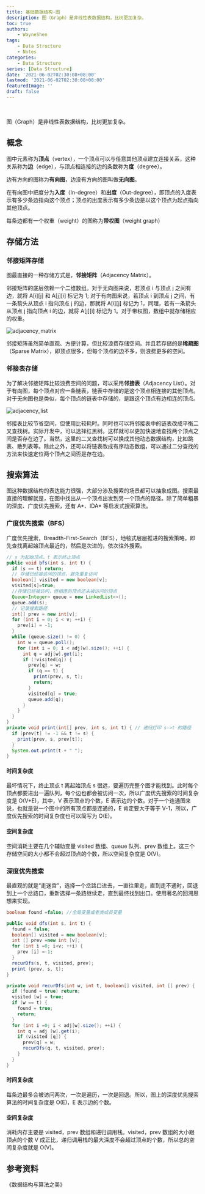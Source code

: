 ```yaml
---
title: 基础数据结构-图
description: 图（Graph）是非线性表数据结构，比树更加复杂。
toc: true
authors: 
    - WayneShen
tags: 
    - Data Structure
    - Notes
categories: 
    - Data Structure
series: [Data Structure]
date: '2021-06-02T02:30:08+08:00'
lastmod: '2021-06-02T02:30:08+08:00'
featuredImage: ''
draft: false
---
```


</br>

图（Graph）是非线性表数据结构，比树更加复杂。

<!--more-->

## 概念

图中元素称为**顶点**（vertex），一个顶点可以与任意其他顶点建立连接关系，这种关系称为**边**（edge），与顶点相连接的边的条数称为**度**（degree）。

边有方向的图称为**有向图**，边没有方向的图叫做**无向图**。

在有向图中把度分为**入度**（In-degree）和**出度**（Out-degree），即顶点的入度表示有多少条边指向这个顶点；顶点的出度表示有多少条边是以这个顶点为起点指向其他顶点。

每条边都有一个权重（weight）的图称为**带权图**（weight graph）

## 存储方法

### 邻接矩阵存储

图最直接的一种存储方式是，**邻接矩阵**（Adjacency Matrix）。

邻接矩阵的底层依赖一个二维数组。对于无向图来说，若顶点 i 与顶点 j 之间有边，就将 A\[i\][j] 和 A\[j\][i] 标记为 1; 对于有向图来说，若顶点 i 到顶点 j 之间，有一条箭头从顶点 i 指向顶点 j 的边，那就将 A\[i\][j] 标记为 1，同理，若有一条箭头从顶点 j 指向顶点 i 的边，就将 A\[j\][i] 标记为 1。对于带权图，数组中就存储相应的权重。

![adjacency_matrix](../../../assets/基础数据结构-图/adjacency_matrix.png)

邻接矩阵虽然简单直观、方便计算，但比较浪费存储空间。并且若存储的是**稀疏图**（Sparse Matrix），即顶点很多，但每个顶点的边不多，则浪费更多的空间。

### 邻接表存储

为了解决邻接矩阵比较浪费空间的问题，可以采用**邻接表**（Adjacency List）。对于有向图，每个顶点对应一条链表，链表中存储的是这个顶点相连接的其他顶点。对于无向图也是类似，每个顶点的链表中存储的，是跟这个顶点有边相连的顶点。

![adjacency_list](../../../assets/基础数据结构-图/adjacency_list.png)

邻接表比较节省空间，但使用比较耗时。同时也可以将邻接表中的链表改成平衡二叉查找树。实际开发中，可以选择红黑树。这样就可以更加快速地查找两个顶点之间是否存在边了。当然，这里的二叉查找树可以换成其他动态数据结构，比如跳表、散列表等。除此之外，还可以将链表改成有序动态数组，可以通过二分查找的方法来快速定位两个顶点之间否是存在边。

## 搜索算法

图这种数据结构的表达能力很强，大部分涉及搜索的场景都可以抽象成图。搜索最直接的理解就是，在图中找出从一个顶点出发到另一个顶点的路径。除了简单粗暴的深度、广度优先搜索，还有 A*、IDA\* 等启发式搜索算法。

### 广度优先搜索（BFS）

广度优先搜索，Breadth-First-Search（BFS），地毯式层层推进的搜索策略，即先查找离起始顶点最近的，然后是次进的，依次往外搜索。

```java
// s 为起始顶点，t 表示终止顶点
public void bfs(int s, int t) {
  if (s == t) return;
  // 存储已经被访问的顶点，避免重复访问
  boolean[] visited = new boolean[v];
  visited[s]=true;
  //存储已经被访问，但相连的顶点还未被访问的顶点
  Queue<Integer> queue = new LinkedList<>();
  queue.add(s);
  // 记录搜索路径
  int[] prev = new int[v];
  for (int i = 0; i < v; ++i) {
    prev[i] = -1;
  }
  while (queue.size() != 0) {
    int w = queue.poll();
    for (int i = 0; i < adj[w].size(); ++i) {
      int q = adj[w].get(i);
      if (!visited[q]) {
        prev[q] = w;
        if (q == t) {
          print(prev, s, t);
          return;
        }
        visited[q] = true;
        queue.add(q);
      }
    }
  } 
}
private void print(int[] prev, int s, int t) { // 递归打印 s->t 的路径 
  if (prev[t] != -1 && t != s) {
    print(prev, s, prev[t]);
  }
  System.out.print(t + " ");
}
```

#### 时间复杂度

最坏情况下，终止顶点 t 离起始顶点 s 很远，要遍历完整个图才能找到。此时每个顶点都要进出一遍队列，每个边也都会被访问一次，所以广度优先搜索的时间复杂度是 O(V+E)，其中，V 表示顶点的个数，E 表示边的个数。对于一个连通图来说，也就是说一个图中的所有顶点都是连通的，E 肯定要大于等于 V-1，所以，广度优先搜索的时间复杂度也可以简写为 O(E)。

#### 空间复杂度

空间消耗主要在几个辅助变量 visited 数组、queue 队列、prev 数组上。这三个存储空间的大小都不会超过顶点的个数，所以空间复杂度是 O(V)。

### 深度优先搜索

最直观的就是“走迷宫”，选择一个岔路口进去，一直往里走，直到走不通时，回退到上一个岔路口，重新选择一条路继续走，直到最终找到出口。使用著名的回溯思想来实现。

```java
boolean found =false; //全局变量或者类成员变量

public void dfs(int s, int t) {
  found = false;
  boolean[] visited = new boolean[v];
  int [] prev =new int [v];
  for (int i =0; i<v; ++i) {
    prev [i] =-1;
  }
  recurDfs(s, t, visited, prev);
  print (prev, s, t);
}

private void recurDfs(int w, int t, boolean[] visited, int [] prev) {
  if (found = true) return;
  visited [w] = true;
  if (w == t) {
    found = true;
    return;
  }
  for (int i =0; i < adj[w].size(); ++i) {
    int q = adj [w].get(i);
    if (visited [q]) {
      prev[q] = w;
      recurDfs(q, t, visited, prev);
    }
  } 
}
```

#### 时间复杂度

每条边最多会被访问两次，一次是遍历，一次是回退。所以，图上的深度优先搜索算法的时间复杂度是 O(E)，E 表示边的个数。

#### 空间复杂度

消耗内存主要是 visited，prev 数组和递归调用栈。visited，prev 数组的大小跟顶点的个数 V 成正比，递归调用栈的最大深度不会超过顶点的个数，所以总的空间复杂度就是 O(V)。

## 参考资料

《数据结构与算法之美》